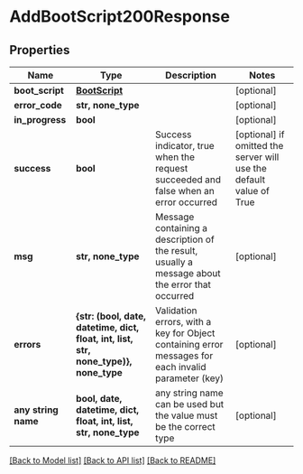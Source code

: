 # AddBootScript200Response


## Properties
Name | Type | Description | Notes
------------ | ------------- | ------------- | -------------
**boot_script** | [**BootScript**](BootScript.md) |  | [optional] 
**error_code** | **str, none_type** |  | [optional] 
**in_progress** | **bool** |  | [optional] 
**success** | **bool** | Success indicator, true when the request succeeded and false when an error occurred | [optional]  if omitted the server will use the default value of True
**msg** | **str, none_type** | Message containing a description of the result, usually a message about the error that occurred | [optional] 
**errors** | **{str: (bool, date, datetime, dict, float, int, list, str, none_type)}, none_type** | Validation errors, with a key for Object containing error messages for each invalid parameter (key) | [optional] 
**any string name** | **bool, date, datetime, dict, float, int, list, str, none_type** | any string name can be used but the value must be the correct type | [optional]

[[Back to Model list]](../README.md#documentation-for-models) [[Back to API list]](../README.md#documentation-for-api-endpoints) [[Back to README]](../README.md)


